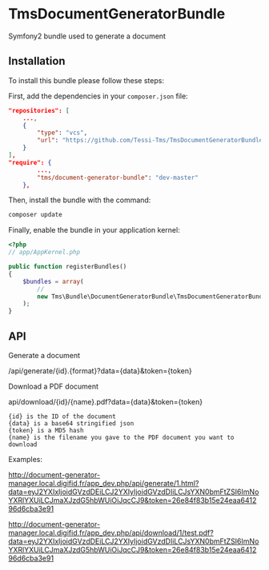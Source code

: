 TmsDocumentGeneratorBundle
==========================

Symfony2 bundle used to generate a document


Installation
------------

To install this bundle please follow these steps:

First, add the dependencies in your `composer.json` file:

```json
"repositories": [
    ...,
    {
        "type": "vcs",
        "url": "https://github.com/Tessi-Tms/TmsDocumentGeneratorBundle.git"
    }
],
"require": {
        ...,
        "tms/document-generator-bundle": "dev-master"
    },
```

Then, install the bundle with the command:

```sh
composer update
```

Finally, enable the bundle in your application kernel:

```php
<?php
// app/AppKernel.php

public function registerBundles()
{
    $bundles = array(
        //
        new Tms\Bundle\DocumentGeneratorBundle\TmsDocumentGeneratorBundle(),
    );
}
```

API
---

Generate a document

/api/generate/{id}.{format}?data={data}&token={token}

Download a PDF document

api/download/{id}/{name}.pdf?data={data}&token={token}

```
{id} is the ID of the document
{data} is a base64 stringified json
{token} is a MD5 hash
{name} is the filename you gave to the PDF document you want to download
```

Examples:

http://document-generator-manager.local.digifid.fr/app_dev.php/api/generate/1.html?data=eyJ2YXIxIjoidGVzdDEiLCJ2YXIyIjoidGVzdDIiLCJsYXN0bmFtZSI6ImNoYXRlYXUiLCJmaXJzdG5hbWUiOiJqcCJ9&token=26e84f83b15e24eaa641296d6cba3e91

http://document-generator-manager.local.digifid.fr/app_dev.php/api/download/1/test.pdf?data=eyJ2YXIxIjoidGVzdDEiLCJ2YXIyIjoidGVzdDIiLCJsYXN0bmFtZSI6ImNoYXRlYXUiLCJmaXJzdG5hbWUiOiJqcCJ9&token=26e84f83b15e24eaa641296d6cba3e91

